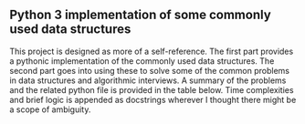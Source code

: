 ## Python 3 implementation of some commonly used data structures

This project is designed as more of a self-reference. The first part provides a pythonic implementation of the commonly used data structures. The second part goes into using these to solve some of the common problems in data structures and algorithmic interviews. A summary of the problems and the related python file is provided in the table below. Time complexities and brief logic is appended as docstrings wherever I thought there might be a scope of ambiguity.
